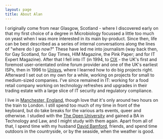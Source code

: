 ```yaml
---
layout: page
title: About Alan
---
```


I originally come from near Glasgow, Scotland - where I discovered early on that my first choice of a degree in Microbiology focussed a little too much on yeast when I was more interested in its main by-product. Since then, life can be best described as a series of internal conversations along the lines of "where do I go _now?_" These have led me into journalism (way back then, for Gay Scotland, for Gay Times, HIM Magazine, the Pink Paper; and for IT Expert Magazine). After that I fell into IT (in 1994, to [CIX](http://www.cixonline.com/) - the UK's first and foremost user-orientated online forum provider and one of the UK's earliest ISPs, then in 1996 to [Unisys](http://www.unisys.com), where I learned how to do big projects right. Afterward I set out on my own for a while, working on projects for small to medium-sized companies. I've since remained in IT: working for a food retail company working on technology refreshes and upgrades in their trading estate with a large slice of IT security and regulatory compliance.

I live in [Manchester, England](http://www.visitmanchester.com/), though love that it's only around two hours on the train to London. I still spend too much of my time in front of the keyboard, but do take breaks for the various arts events, queer and otherwise. I studied with the [The Open University](http://ww.open.ac.uk) and gained a BA in Technology and Law, and I might study with them again. Apart from all of that, I spend time with my husband [David Bamford](http://davidbamford.me), friends, and spend time outdoors in the countryside, or by the seaside, when the weather is good.
